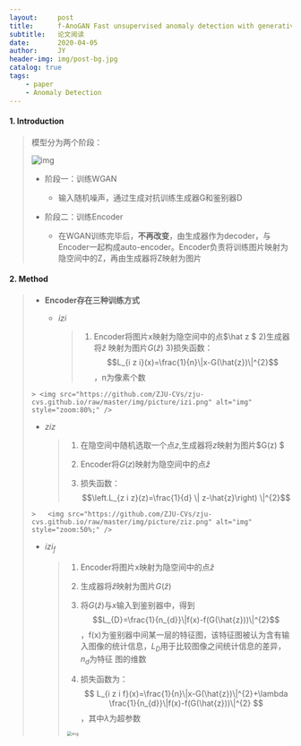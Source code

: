 ```yaml
---
layout:     post
title:      f-AnoGAN Fast unsupervised anomaly detection with generative adversarial networks 
subtitle:   论文阅读
date:       2020-04-05
author:     JY
header-img: img/post-bg.jpg
catalog: true
tags:
    - paper
    - Anomaly Detection
---
```


#### 1. Introduction

> 模型分为两个阶段：
>
> ![img](https://github.com/ZJU-CVs/zju-cvs.github.io/raw/master/img/picture/f-Anogan.png)
>
> - 阶段一：训练WGAN
>
>   - 输入随机噪声，通过生成对抗训练生成器G和鉴别器D
> - 阶段二：训练Encoder
>
>   - 在WGAN训练完毕后，**不再改变**，由生成器作为decoder，与Encoder一起构成auto-encoder。Encoder负责将训练图片映射为隐空间中的Z，再由生成器将Z映射为图片

#### 2. Method

> - **Encoder存在三种训练方式**
>
>   - $izi$
>
>     > 1) Encoder将图片x映射为隐空间中的点$\hat z $
>     > 2)生成器将$\hat z$ 映射为图片$G(\hat z)$ 
>     > 3)损失函数：$$L_{i z i}(x)=\frac{1}{n}\|x-G(\hat{z})\|^{2}$$，n为像素个数
> >
>     > <img src="https://github.com/ZJU-CVs/zju-cvs.github.io/raw/master/img/picture/izi.png" alt="img" style="zoom:80%;" />
>
>   - $ziz$
>   
>     > 1) 在隐空间中随机选取一个点$z$,生成器将$z$映射为图片$G(z)
>     > $
>     >
>     > 2) Encoder将$G(z)$映射为隐空间中的点$\hat z$
>     >
>     > 3) 损失函数：$$\left.L_{z i z}(z)=\frac{1}{d} \| z-\hat{z}\right) \|^{2}$$
>  >
>     >   <img src="https://github.com/ZJU-CVs/zju-cvs.github.io/raw/master/img/picture/ziz.png" alt="img" style="zoom:50%;" />
> 
>   - $izi_f$
>
>     > 1) Encoder将图片x映射为隐空间中的点$\hat z$
>     >
>     > 2) 生成器将$\hat z$映射为图片$G(\hat z)$
>     >
>     > 3) 将$G(\hat z)$与$x$输入到鉴别器中，得到$$L_{D}=\frac{1}{n_{d}}\|f(x)-f(G(\hat{z}))\|^{2}$$，f(x)为鉴别器中间某一层的特征图，该特征图被认为含有输入图像的统计信息，$L_D$用于比较图像之间统计信息的差异，$n_d$为特征 图的维数
>     >
>     > 4) 损失函数为：$$
>     > L_{i z i f}(x)=\frac{1}{n}\|x-G(\hat{z})\|^{2}+\lambda \frac{1}{n_{d}}\|f(x)-f(G(\hat{z}))\|^{2}
>     > $$，其中$\lambda$为超参数
>     >
>     > <img src="https://github.com/ZJU-CVs/zju-cvs.github.io/raw/master/img/picture/izif.png" alt="img" style="zoom:50%;" />
>

